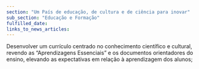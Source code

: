 ```yaml
---
section: "Um País de educação, de cultura e de ciência para inovar"
sub_section: "Educação e Formação"
fulfilled_date:
links_to_news_articles:
---
```


Desenvolver um currículo centrado no conhecimento científico e cultural, revendo as “Aprendizagens Essenciais” e os documentos orientadores do ensino, elevando as expectativas em relação à aprendizagem dos alunos;